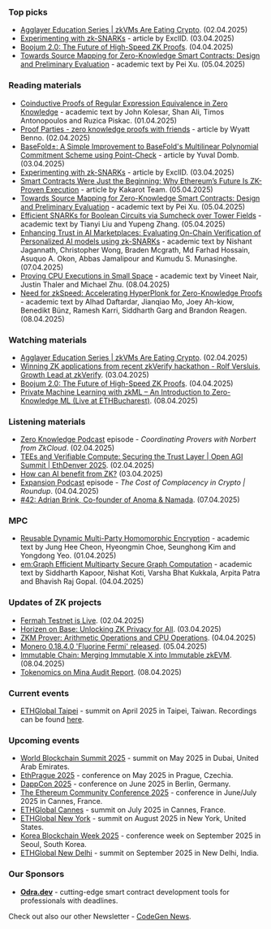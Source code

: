 ### Top picks
* [Agglayer Education Series | zkVMs Are Eating Crypto](https://www.youtube.com/watch?v=QBC8PsNy-TE). (02.04.2025)
* [Experimenting with zk-SNARKs](https://medium.com/@excid/experimenting-with-zk-snarks-527d13705d3c) - article by ExclID. (03.04.2025)
* [Boojum 2.0: The Future of High-Speed ZK Proofs](https://www.youtube.com/watch?v=r7NOSRJya4g). (04.04.2025)
* [Towards Source Mapping for Zero-Knowledge Smart Contracts: Design and Preliminary Evaluation](https://arxiv.org/pdf/2504.04322) - academic text by Pei Xu. (05.04.2025)

### Reading materials 
* [Coinductive Proofs of Regular Expression Equivalence in Zero Knowledge](https://arxiv.org/pdf/2504.01198) - academic text by John Kolesar, Shan Ali, Timos Antonopoulos and Ruzica Piskac. (01.04.2025)
* [Proof Parties - zero knowledge proofs with friends](https://blog.icme.io/proof-parties-zero-knowledge-proofs-with-friends/) - article by Wyatt Benno. (02.04.2025)
* [BaseFold±: A Simple Improvement to BaseFold's Multilinear Polynomial Commitment Scheme using Point-Check](https://hackmd.io/@Ingonyama/point-check) - article by Yuval Domb. (03.04.2025)
* [Experimenting with zk-SNARKs](https://medium.com/@excid/experimenting-with-zk-snarks-527d13705d3c) - article by ExclID. (03.04.2025)
* [Smart Contracts Were Just the Beginning: Why Ethereum’s Future Is ZK-Proven Execution](https://blog.kakarot.org/smart-contracts-were-just-the-beginning-why-ethereums-future-is-zk-proven-execution-3ffc7197a8ed) - article by Kakarot Team. (05.04.2025)
* [Towards Source Mapping for Zero-Knowledge Smart Contracts: Design and Preliminary Evaluation](https://arxiv.org/pdf/2504.04322) - academic text by Pei Xu. (05.04.2025)
* [Efficient SNARKs for Boolean Circuits via Sumcheck over Tower Fields](https://eprint.iacr.org/2025/594.pdf) - academic text by Tianyi Liu and Yupeng Zhang. (05.04.2025)
* [Enhancing Trust in AI Marketplaces: Evaluating On-Chain Verification of Personalized AI models using zk-SNARKs](https://arxiv.org/pdf/2504.04794) - academic text by  Nishant Jagannath, Christopher Wong, Braden Mcgrath, Md Farhad Hossain, Asuquo A. Okon, Abbas Jamalipour and Kumudu S. Munasinghe. (07.04.2025)
* [Proving CPU Executions in Small Space](https://eprint.iacr.org/2025/611.pdf) - academic text by Vineet Nair, Justin Thaler and Michael Zhu. (08.04.2025)
* [Need for zkSpeed: Accelerating HyperPlonk for Zero-Knowledge Proofs](https://arxiv.org/pdf/2504.06211) - academic text by Alhad Daftardar, Jianqiao Mo, Joey Ah-kiow, Benedikt Bünz, Ramesh Karri, Siddharth Garg and Brandon Reagen. (08.04.2025)
 
### Watching materials
* [Agglayer Education Series | zkVMs Are Eating Crypto](https://www.youtube.com/watch?v=QBC8PsNy-TE). (02.04.2025)
* [Winning ZK applications from recent zkVerify hackathon - Rolf Versluis, Growth Lead at zkVerify](https://www.youtube.com/watch?v=K28sJI2Gvg8). (03.04.2025)
* [Boojum 2.0: The Future of High-Speed ZK Proofs](https://www.youtube.com/watch?v=r7NOSRJya4g). (04.04.2025)
* [Private Machine Learning with zkML – An Introduction to Zero-Knowledge ML (Live at ETHBucharest)](https://www.youtube.com/watch?v=_ZaAaYdQUH0). (08.04.2025)

### Listening materials
* [Zero Knowledge Podcast](https://zeroknowledge.fm/podcast/355/) episode - *Coordinating Provers with Norbert from ZkCloud*. (02.04.2025)
* [TEEs and Verifiable Compute: Securing the Trust Layer | Open AGI Summit | EthDenver 2025](https://www.youtube.com/watch?v=1qe0v8guXWw). (02.04.2025)
* [How can AI benefit from ZK?](https://www.youtube.com/watch?v=YcBT1incwbA) (03.04.2025)
* [Expansion Podcast](https://www.youtube.com/watch?v=jV3pwfwMzHI) episode - *The Cost of Complacency in Crypto | Roundup*. (04.04.2025)
* [#42: Adrian Brink, Co-founder of Anoma & Namada](https://www.youtube.com/watch?v=ZdtmBhgSv3c). (07.04.2025)

### MPC
* [Reusable Dynamic Multi-Party Homomorphic Encryption](https://eprint.iacr.org/2025/581.pdf) - academic text by Jung Hee Cheon, Hyeongmin Choe, Seunghong Kim and Yongdong Yeo. (01.04.2025)
* [em:Graph Efficient Multiparty Secure Graph Computation](https://eprint.iacr.org/2025/590.pdf) - academic text by Siddharth Kapoor, Nishat Koti, Varsha Bhat Kukkala, Arpita Patra and Bhavish Raj Gopal. (04.04.2025)

### Updates of ZK projects
* [Fermah Testnet is Live](https://www.fermah.xyz/blog-posts/testnet-is-live). (02.04.2025)
* [Horizen on Base: Unlocking ZK Privacy for All](https://hackernoon.com/horizen-on-base-unlocking-zk-privacy-for-al). (03.04.2025)
* [ZKM Prover: Arithmetic Operations and CPU Operations](https://www.zkm.io/blog/zkm-prover-arithmetic-operations-and-cpu-operations). (04.04.2025)
* [Monero 0.18.4.0 'Fluorine Fermi' released](https://www.getmonero.org/2025/04/05/monero-0.18.4.0-released.html). (05.04.2025)
* [Immutable Chain: Merging Immutable X into Immutable zkEVM](https://www.immutable.com/blog/immutable-chain-merging-immutable-x-into-immutable-zkevm). (08.04.2025)
* [Tokenomics on Mina Audit Report](https://minaprotocol.com/wp-content/uploads/Final-Mina-Tokenomics-Report.pdf). (08.04.2025)
 
### Current events
* [ETHGlobal Taipei](https://ethglobal.com/events/taipei) - summit on April 2025 in Taipei, Taiwan. Recordings can be found [here](https://www.youtube.com/@ETHTaipei/streams). 

### Upcoming events
* [World Blockchain Summit 2025](https://worldblockchainsummit.com/dxb-oct-24/) - summit on May 2025 in Dubai, United Arab Emirates.
* [EthPrague 2025](https://ethprague.com/) - conference on May 2025 in Prague, Czechia.
* [DappCon 2025](https://dappcon.io/#about) - conference on June 2025 in Berlin, Germany.
* [The Ethereum Community Conference 2025](https://ethcc.io/) - conference in June/July 2025 in Cannes, France.
* [ETHGlobal Cannes](https://ethglobal.com/events/cannes) - summit on July 2025 in Cannes, France.
* [ETHGlobal New York](https://ethglobal.com/events/newyork2025) - summit on August 2025 in New York, United States.
* [Korea Blockchain Week 2025](https://koreablockchainweek.com/) - conference week on September 2025 in Seoul, South Korea.
* [ETHGlobal New Delhi](https://ethglobal.com/events/newdelhi) - summit on September 2025 in New Delhi, India.

### Our Sponsors
* **[Odra.dev](https://odra.dev)** - cutting-edge smart contract development tools for professionals with deadlines.

Check out also our other Newsletter - [CodeGen News](https://codegen.substack.com/p/codegen-news-for-2025-04-07). 

